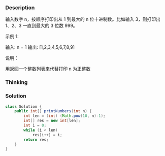 ### Description

输入数字 n，按顺序打印出从 1 到最大的 n 位十进制数。比如输入 3，则打印出 1、2、3 一直到最大的 3 位数 999。

示例 1:

输入: n = 1
输出: [1,2,3,4,5,6,7,8,9]


说明：

用返回一个整数列表来代替打印
n 为正整数

### Thinking

### Solution
```java
class Solution {
    public int[] printNumbers(int n) {
        int len = (int) (Math.pow(10, n)-1);
        int[] res = new int[len];
        int i = 0;
        while (i < len)
            res[i++] = i;
        return res;
    }
}
```